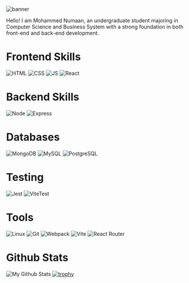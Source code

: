 ![banner](https://github.com/user-attachments/assets/b04355ab-377e-4b62-895e-733b35fc7fa2)

Hello! I am Mohammed Numaan, an undergraduate student majoring in Computer Science and Business System with a strong foundation in both front-end and back-end development.

# Frontend Skills
![HTML](https://img.shields.io/badge/html-mu?style=for-the-badge&logo=html5&logoColor=%23E34F26&labelColor=black&color=black)
![CSS](https://img.shields.io/badge/css-ss?style=for-the-badge&logo=css3&logoColor=%231572B6&labelColor=black&color=black)
![JS](https://img.shields.io/badge/javascript-lang?style=for-the-badge&logo=javascript&logoColor=%23F7DF1E&labelColor=black&color=black)
![React](https://img.shields.io/badge/React-library?style=for-the-badge&logo=react&logoColor=%2361DAFB&labelColor=black&color=black)

# Backend Skills
![Node](https://img.shields.io/badge/node-js?style=for-the-badge&logo=nodedotjs&logoColor=%23339933&labelColor=black&color=black)
![Express](https://img.shields.io/badge/express-framework?style=for-the-badge&logo=express&logoColor=%23FFFFFF&labelColor=black&color=black)

# Databases
![MongoDB](https://img.shields.io/badge/mongodb-db?style=for-the-badge&logo=mongodb&logoColor=%2347A248&labelColor=black&color=black)
![MySQL](https://img.shields.io/badge/mysql-db?style=for-the-badge&logo=mysql&logoColor=%234479A1&labelColor=black&color=black)
![PostgreSQL](https://img.shields.io/badge/postgresql-db?style=for-the-badge&logo=postgresql&logoColor=%234169E1&labelColor=black&color=black)

# Testing
![Jest](https://img.shields.io/badge/jest-fw?style=for-the-badge&logo=jest&logoColor=%23C21325&labelColor=black&color=black)
![ViteTest](https://img.shields.io/badge/vitest-tool?style=for-the-badge&logo=vitest&logoColor=%236E9F18&labelColor=black&color=black)

# Tools
![Linux](https://img.shields.io/badge/linux-tool?style=for-the-badge&logo=linux&logoColor=%23FCC624&labelColor=black&color=black)
![Git](https://img.shields.io/badge/git-vc?style=for-the-badge&logo=git&logoColor=%23F05032&labelColor=black&color=black)
![Webpack](https://img.shields.io/badge/Webpack-bundler?style=for-the-badge&logo=webpack&logoColor=%238DD6F9&labelColor=black&color=black)
![Vite](https://img.shields.io/badge/vite-tool?style=for-the-badge&logo=vite&logoColor=%23646CFF&labelColor=black&color=black)
![React Router](https://img.shields.io/badge/reactrouter-tool?style=for-the-badge&logo=reactrouter&logoColor=%23CA4245&labelColor=black&color=black)


# Github Stats

![My Github Stats](https://github-readme-stats.vercel.app/api?username=mohammednumaan&show_icons=true&theme=blue_navy)
[![trophy](https://github-profile-trophy.vercel.app/?username=mohammednumaan&theme=juicyfresh)](https://github.com/ryo-ma/github-profile-trophy)


















